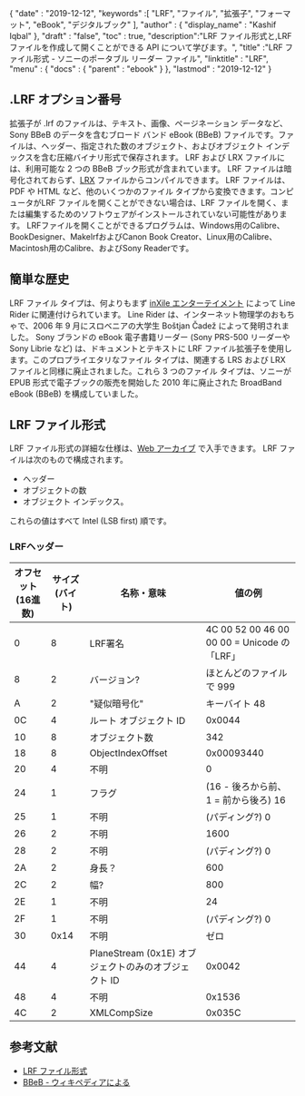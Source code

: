 {
  "date" : "2019-12-12",
  "keywords" :[ "LRF", "ファイル", "拡張子", "フォーマット", "eBook", "デジタルブック" ],
  "author" : {
    "display_name" : "Kashif Iqbal"
},
  "draft" : "false",
  "toc" : true,
  "description":"LRF ファイル形式と,LRF ファイルを作成して開くことができる API について学びます。",
  "title" :"LRF ファイル形式 - ソニーのポータブル リーダー ファイル",
  "linktitle" : "LRF",
  "menu" : {
    "docs" : {
      "parent" : "ebook"
}
},
  "lastmod" : "2019-12-12"
}

## .LRF オプション番号

拡張子が .lrf のファイルは、テキスト、画像、ページネーション データなど、Sony BBeB のデータを含むブロード バンド eBook (BBeB) ファイルです。ファイルは、ヘッダー、指定された数のオブジェクト、およびオブジェクト インデックスを含む圧縮バイナリ形式で保存されます。 LRF および LRX ファイルには、利用可能な 2 つの BBeB ブック形式が含まれています。 LRF ファイルは暗号化されておらず、[LRX](/ebook/lrf/) ファイルからコンパイルできます。 LRF ファイルは、PDF や HTML など、他のいくつかのファイル タイプから変換できます。コンピュータがLRF ファイルを開くことができない場合は、LRF ファイルを開く、または編集するためのソフトウェアがインストールされていない可能性があります。 LRFファイルを開くことができるプログラムは、Windows用のCalibre、BookDesigner、MakelrfおよびCanon Book Creator、Linux用のCalibre、Macintosh用のCalibre、およびSony Readerです。

## 簡単な歴史

LRF ファイル タイプは、何よりもまず [inXile エンターテイメント](https://en.wikipedia.org/wiki/InXile_Entertainment) によって Line Rider に関連付けられています。 Line Rider は、インターネット物理学のおもちゃで、2006 年 9 月にスロベニアの大学生 Boštjan Čadež によって発明されました。 Sony ブランドの eBook 電子書籍リーダー (Sony PRS-500 リーダーや Sony Librie など) は、ドキュメントとテキストに LRF ファイル拡張子を使用します。このプロプライエタリなファイル タイプは、関連する LRS および LRX ファイルと同様に廃止されました。これら 3 つのファイル タイプは、ソニーが EPUB 形式で電子ブックの販売を開始した 2010 年に廃止された BroadBand eBook (BBeB) を構成していました。

## LRF ファイル形式

LRF ファイル形式の詳細な仕様は、[Web アーカイブ](https://web.archive.org/web/20110809071744/http://www.sven.de/librie/Librie/LrfFormat) で入手できます。 LRF ファイルは次のもので構成されます。
* ヘッダー
* オブジェクトの数
* オブジェクト インデックス。

これらの値はすべて Intel (LSB first) 順です。

### LRFヘッダー

|オフセット(16進数) |サイズ(バイト) |名称・意味|値の例|
---|---|---|---|
|0 |8| LRF署名| 4C 00 52 00 46 00 00 00 = Unicode の「LRF」|
|8 |2|バージョン?|ほとんどのファイルで 999|
|A |2| "疑似暗号化" |キーバイト 48|
|0C |4|ルート オブジェクト ID| 0x0044|
|10 |8|オブジェクト数 |342|
|18 |8| ObjectIndexOffset| 0x00093440|
|20 |4|不明| 0|
|24 |1|フラグ| (16 - 後ろから前、1 = 前から後ろ) 16|
|25 |1|不明 |(パディング?) 0|
|26 |2|不明| 1600|
|28 |2|不明| (パディング?) 0|
|2A |2|身長？| 600|
|2C |2|幅?| 800|
|2E |1|不明| 24|
|2F |1|不明 |(パディング?) 0|
|30 |0x14|不明|ゼロ|
|44 |4| PlaneStream (0x1E) オブジェクトのみのオブジェクト ID| 0x0042|
|48 |4|不明 |0x1536|
|4C |2| XMLCompSize| 0x035C|


## 参考文献

* [LRF ファイル形式](https://web.archive.org/web/20110809071744/http://www.sven.de/librie/Librie/LrfFormat)
* [BBeB - ウィキペディアによる](https://en.wikipedia.org/wiki/BBeB)

